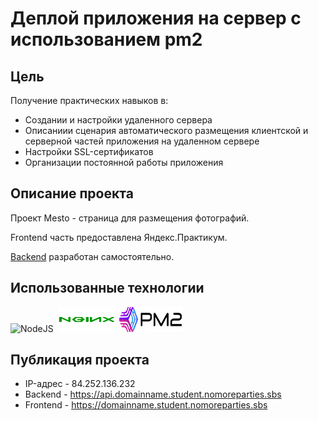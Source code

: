 # Деплой приложения на сервер с использованием pm2

## Цель 
Получение практических навыков в: 
  - Создании и настройки удаленного сервера
  - Описаниии сценария автоматического размещения клиентской и серверной частей приложения на удаленном сервере
  - Настройки SSL-сертификатов
  - Организации постоянной работы приложения

## Описание проекта

Проект Mesto - страница для размещения фотографий.

Frontend часть предоставлена Яндекс.Практикум.

[Backend](https://github.com/Ev-Kos/mesto-project-plus) разработан самостоятельно.
 
## Использованные технологии

<img src="https://www.vectorlogo.zone/logos/nodejs/nodejs-horizontal.svg" width="100" height="40" title="NodeJS" alt="NodeJS"/>&nbsp;
<img src="https://github.com/devicons/devicon/blob/master/icons/nginx/nginx-original.svg" width="90" height="40" title="Nginx" alt="nginx"/>&nbsp;
<img src="https://raw.githubusercontent.com/Unitech/pm2/master/pres/pm2-v4.png" width="100" height="40" title="pm2" alt="pm2"/>&nbsp;

## Публикация проекта

- IP-адрес - 84.252.136.232
- Backend - https://api.domainname.student.nomoreparties.sbs
- Frontend - https://domainname.student.nomoreparties.sbs
